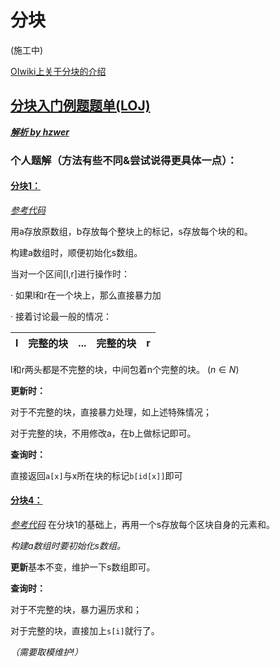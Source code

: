 # 分块

(施工中)

[OIwiki上关于分块的介绍](https://oi-wiki.org/ds/decompose/)


## [分块入门例题题单(LOJ)](https://loj.ac/p?keyword=%E5%88%86%E5%9D%97&tagIds=207)

_**[解析 by hzwer](http://hzwer.com/8053.html)**_

### 个人题解（方法有些不同&尝试说得更具体一点）：
#### [分块1：](https://loj.ac/p/6277)
_[参考代码](/LOJ/%236277.cpp)_

用a存放原数组，b存放每个整块上的标记，s存放每个块的和。

构建a数组时，顺便初始化s数组。

当对一个区间[l,r]进行操作时：

· 如果l和r在一个块上，那么直接暴力加

· 接着讨论最一般的情况：

| l | 完整的块 | ... | 完整的块 | r |
|---|----------|----|----------|---|

l和r两头都是不完整的块，中间包着n个完整的块。 $(n\in N)$

**更新时：**

对于不完整的块，直接暴力处理，如上述特殊情况；

对于完整的块，不用修改a，在b上做标记即可。

**查询时：**

直接返回`a[x]`与x所在块的标记`b[id[x]]`即可


#### [分块4：](https://loj.ac/p/6280)
_[参考代码](/LOJ/%236280.cpp)_
在分块1的基础上，再用一个s存放每个区块自身的元素和。

_构建a数组时要初始化s数组。_

**更新**基本不变，维护一下s数组即可。

**查询时：**

对于不完整的块，暴力遍历求和；

对于完整的块，直接加上`s[i]`就行了。

_（需要取模维护!）_

